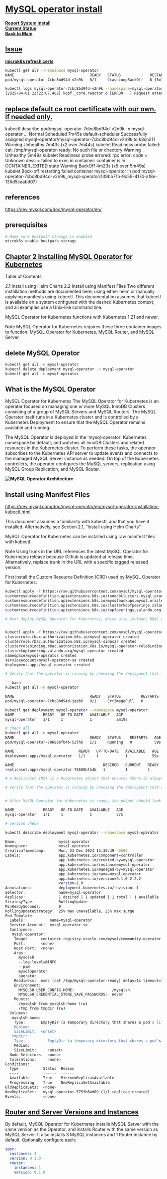 # **[MySQL operator install](https://dev.mysql.com/doc/mysql-operator/en/)**

**[Report System Install](./report-system-install.md)**\
**[Current Status](../development/status/weekly/current_status.md)**\
**[Back to Main](../README.md)**

## **[Issue](https://github.com/canonical/microk8s/issues/4864)**

**[microk8s refresh certs](https://www.davidpuplava.com/coding-craft/kubernetes-refresh-certs-with-microk8s-cluster)**

```bash
kubectl get all --namespace mysql-operator                            
NAME                                  READY   STATUS             RESTARTS        AGE
pod/mysql-operator-7cbc8bd94d-v2n9k   0/1     CrashLoopBackOff   8 (3m10s ago)   27m

kubectl logs mysql-operator-7cbc8bd94d-v2n9k --namespace=mysql-operator
[2025-04-01 22:22:07,482] kopf._core.reactor.o [ERROR   ] Request attempt #8/9 failed; will retry: GET <https://10.152.183.1:443/apis> -> ClientConnectorCertificateError(ConnectionKey(host='10.152.183.1', port=443, is_ssl=True, ssl=True, proxy=None, proxy_auth=None, proxy_headers_hash=None), SSLCertVerificationError(1, '[SSL: CERTIFICATE_VERIFY_FAILED] certificate verify failed: CA cert does not include key usage extension (_ssl.c:1020)'))
```

## **[replace default ca root certificate with our own. if needed only.](./issues/certificates.md)**

kubectl describe pod/mysql-operator-7cbc8bd94d-v2n9k -n mysql-operator
...
  Normal   Scheduled  7m45s                  default-scheduler  Successfully assigned mysql-operator/mysql-operator-7cbc8bd94d-v2n9k to k8sn211
  Warning  Unhealthy  7m43s (x2 over 7m44s)  kubelet            Readiness probe failed: cat: /tmp/mysql-operator-ready: No such file or directory
  Warning  Unhealthy  5m49s                  kubelet            Readiness probe errored: rpc error: code = Unknown desc = failed to exec in container: container is in CONTAINER_EXITED state
  Warning  BackOff    4m23s (x5 over 5m49s)  kubelet            Back-off restarting failed container mysql-operator in pod mysql-operator-7cbc8bd94d-v2n9k_mysql-operator(139bb71b-9c59-4174-af8e-135d5caabd07)

## references

<https://dev.mysql.com/doc/mysql-operator/en/>

## prerequisites

```bash
# Make sure hostpath storage is enabled
microk8s enable hostpath-storage
```

## **[Chapter 2 Installing MySQL Operator for Kubernetes](https://dev.mysql.com/doc/mysql-operator/en/mysql-operator-installation.html)**

Table of Contents

2.1 Install using Helm Charts
2.2 Install using Manifest Files
Two different installation methods are documented here; using either helm or manually applying manifests using kubectl. This documentation assumes that kubectl is available on a system configured with the desired Kubernetes context; and all examples use a Unix-like command line.

MySQL Operator for Kubernetes functions with Kubernetes 1.21 and newer.

Note
MySQL Operator for Kubernetes requires these three container images to function: MySQL Operator for Kubernetes, MySQL Router, and MySQL Server.

## delete MySQL Operator

```bash
kubectl get all -n mysql-operator
kubectl delete deployment mysql-operator -n mysql-operator
kubectl get all -n mysql-operator

```

## What is the MySQL Operator

MySQL Operator for Kubernetes
The MySQL Operator for Kubernetes is an operator focused on managing one or more MySQL InnoDB Clusters consisting of a group of MySQL Servers and MySQL Routers. The MySQL Operator itself runs in a Kubernetes cluster and is controlled by a Kubernetes Deployment to ensure that the MySQL Operator remains available and running.

The MySQL Operator is deployed in the 'mysql-operator' Kubernetes namespace by default; and watches all InnoDB Clusters and related resources in the Kubernetes cluster. To perform these tasks, the operator subscribes to the Kubernetes API server to update events and connects to the managed MySQL Server instance as needed. On top of the Kubernetes controllers, the operator configures the MySQL servers, replication using MySQL Group Replication, and MySQL Router.

**![MySQL Operator Architecture](https://dev.mysql.com/doc/mysql-operator/en/images/mysql-operator-architecture.png)**

## Install using Manifest Files

<https://dev.mysql.com/doc/mysql-operator/en/mysql-operator-installation-kubectl.html>

This document assumes a familiarity with kubectl, and that you have it installed. Alternatively, see Section 2.1, “Install using Helm Charts”.

MySQL Operator for Kubernetes can be installed using raw manifest files with kubectl.

Note
Using trunk in the URL references the latest MySQL Operator for Kubernetes release because Github is updated at release time. Alternatively, replace trunk in the URL with a specific tagged released version.

First install the Custom Resource Definition (CRD) used by MySQL Operator for Kubernetes:

```bash
kubectl apply -f https://raw.githubusercontent.com/mysql/mysql-operator/trunk/deploy/deploy-crds.yaml
customresourcedefinition.apiextensions.k8s.io/innodbclusters.mysql.oracle.com created
customresourcedefinition.apiextensions.k8s.io/mysqlbackups.mysql.oracle.com created
customresourcedefinition.apiextensions.k8s.io/clusterkopfpeerings.zalando.org created
customresourcedefinition.apiextensions.k8s.io/kopfpeerings.zalando.org created

# Next deploy MySQL Operator for Kubernetes, which also includes RBAC definitions as noted in the output:


kubectl apply -f https://raw.githubusercontent.com/mysql/mysql-operator/trunk/deploy/deploy-operator.yaml
clusterrole.rbac.authorization.k8s.io/mysql-operator created
clusterrole.rbac.authorization.k8s.io/mysql-sidecar created
clusterrolebinding.rbac.authorization.k8s.io/mysql-operator-rolebinding created
clusterkopfpeering.zalando.org/mysql-operator created
namespace/mysql-operator created
serviceaccount/mysql-operator-sa created
deployment.apps/mysql-operator created

# Verify that the operator is running by checking the deployment that is managing the operator inside the mysql-operator namespace, a configurable namespace defined by deploy-operator.yaml:

```bash
kubectl get all -n mysql-operator

NAME                                  READY   STATUS         RESTARTS   AGE
pod/mysql-operator-7cbc8bd94d-jqzb6   0/1     ErrImagePull   0          45s

kubectl get deployment mysql-operator --namespace mysql-operator
NAME             READY   UP-TO-DATE   AVAILABLE   AGE
mysql-operator   1/1     1            1           2m19s

# check all
kubectl get all -n mysql-operator
NAME                                  READY   STATUS    RESTARTS   AGE
pod/mysql-operator-78688bfb4b-52lh6   1/1     Running   0          59s

NAME                             READY   UP-TO-DATE   AVAILABLE   AGE
deployment.apps/mysql-operator   1/1     1            1           59s

NAME                                        DESIRED   CURRENT   READY   AGE
replicaset.apps/mysql-operator-78688bfb4b   1         1         1       59s

# A ReplicaSet (RS) is a Kubernetes object that ensures there is always a stable set of running pods for a specific workload. The ReplicaSet configuration defines a number of identical pods required, and if a pod is evicted or fails, creates more pods to compensate for the loss.

# Verify that the operator is running by checking the deployment that's managing the operator inside the mysql-operator namespace, a configurable namespace defined by deploy-operator.yaml:


# After MySQL Operator for Kubernetes is ready, the output should look similar to this:

NAME             READY   UP-TO-DATE   AVAILABLE   AGE
mysql-operator   1/1     1            1           37s

# version check

kubectl describe deployment mysql-operator --namespace mysql-operator

Name:                   mysql-operator
Namespace:              mysql-operator
CreationTimestamp:      Mon, 23 Dec 2024 15:35:39 -0500
Labels:                 app.kubernetes.io/component=controller
                        app.kubernetes.io/created-by=mysql-operator
                        app.kubernetes.io/instance=mysql-operator
                        app.kubernetes.io/managed-by=mysql-operator
                        app.kubernetes.io/name=mysql-operator
                        app.kubernetes.io/version=9.1.0-2.2.2
                        version=1.0
Annotations:            deployment.kubernetes.io/revision: 1
Selector:               name=mysql-operator
Replicas:               1 desired | 1 updated | 1 total | 1 available | 0 unavailable
StrategyType:           RollingUpdate
MinReadySeconds:        0
RollingUpdateStrategy:  25% max unavailable, 25% max surge
Pod Template:
  Labels:           name=mysql-operator
  Service Account:  mysql-operator-sa
  Containers:
   mysql-operator:
    Image:      container-registry.oracle.com/mysql/community-operator:9.1.0-2.2.2
    Port:       <none>
    Host Port:  <none>
    Args:
      mysqlsh
      --log-level=@INFO
      --pym
      mysqloperator
      operator
    Readiness:  exec [cat /tmp/mysql-operator-ready] delay=1s timeout=1s period=3s #success=1 #failure=3
    Environment:
      MYSQLSH_USER_CONFIG_HOME:                 /mysqlsh
      MYSQLSH_CREDENTIAL_STORE_SAVE_PASSWORDS:  never
    Mounts:
      /mysqlsh from mysqlsh-home (rw)
      /tmp from tmpdir (rw)
  Volumes:
   mysqlsh-home:
    Type:       EmptyDir (a temporary directory that shares a pod's lifetime)
    Medium:     
    SizeLimit:  <unset>
   tmpdir:
    Type:          EmptyDir (a temporary directory that shares a pod's lifetime)
    Medium:        
    SizeLimit:     <unset>
  Node-Selectors:  <none>
  Tolerations:     <none>
Conditions:
  Type           Status  Reason
  ----           ------  ------
  Available      True    MinimumReplicasAvailable
  Progressing    True    NewReplicaSetAvailable
OldReplicaSets:  <none>
NewReplicaSet:   mysql-operator-575fb64d89 (1/1 replicas created)
Events:          <none>

```

## **[Router and Server Versions and Instances](https://dev.mysql.com/doc/mysql-operator/en/mysql-operator-innodbcluster-common.html)**

By default, MySQL Operator for Kubernetes installs MySQL Server with the same version as the Operator, and installs Router with the same version as MySQL Server. It also installs 3 MySQL instances and 1 Router instance by default. Optionally configure each:

```yaml
spec:
  instances: 3
  version: 9.1.0
  router:
    instances: 1
    version: 9.1.0
```
